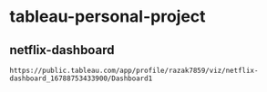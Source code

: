 # tableau-personal-project

## netflix-dashboard

    https://public.tableau.com/app/profile/razak7859/viz/netflix-dashboard_16788753433900/Dashboard1
